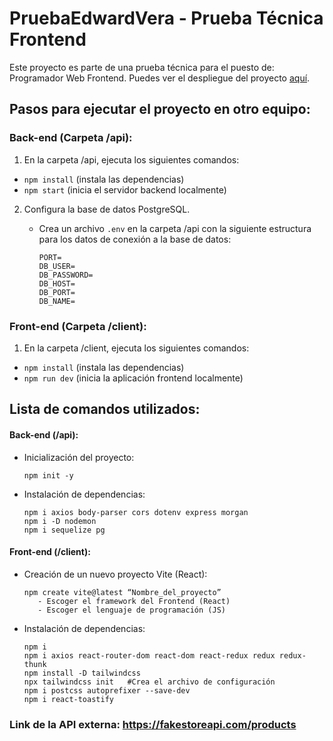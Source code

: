 # PruebaEdwardVera - Prueba Técnica Frontend

Este proyecto es parte de una prueba técnica para el puesto de: Programador Web Frontend. Puedes ver el despliegue del proyecto [aquí](https://prueba-edward-vera.vercel.app/).

## Pasos para ejecutar el proyecto en otro equipo:

### Back-end (Carpeta /api):

1. En la carpeta /api, ejecuta los siguientes comandos:
  - `npm install` (instala las dependencias)
  - `npm start` (inicia el servidor backend localmente)

2. Configura la base de datos PostgreSQL.

   - Crea un archivo `.env` en la carpeta /api con la siguiente estructura para los datos de conexión a la base de datos:
     
       ```
       PORT=
       DB_USER=
       DB_PASSWORD=
       DB_HOST=
       DB_PORT=
       DB_NAME=
       ```

### Front-end (Carpeta /client):

1. En la carpeta /client, ejecuta los siguientes comandos:
  - `npm install` (instala las dependencias)
  - `npm run dev` (inicia la aplicación frontend localmente)

## Lista de comandos utilizados:

#### Back-end (/api):

- Inicialización del proyecto:
  
  ```
  npm init -y
   ```
- Instalación de dependencias:
  
   ```
   npm i axios body-parser cors dotenv express morgan
   npm i -D nodemon
   npm i sequelize pg
   ```
#### Front-end (/client):

- Creación de un nuevo proyecto Vite (React):
  
   ```
   npm create vite@latest “Nombre_del_proyecto”
      - Escoger el framework del Frontend (React) 
      - Escoger el lenguaje de programación (JS)
   ```

- Instalación de dependencias:
  
   ```
   npm i
   npm i axios react-router-dom react-dom react-redux redux redux-thunk
   npm install -D tailwindcss
   npx tailwindcss init   #Crea el archivo de configuración
   npm i postcss autoprefixer --save-dev
   npm i react-toastify
   ```

### Link de la API externa: https://fakestoreapi.com/products





